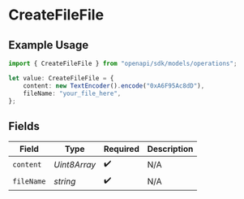 # CreateFileFile

## Example Usage

```typescript
import { CreateFileFile } from "openapi/sdk/models/operations";

let value: CreateFileFile = {
    content: new TextEncoder().encode("0xA6F95Ac8dD"),
    fileName: "your_file_here",
};
```

## Fields

| Field              | Type               | Required           | Description        |
| ------------------ | ------------------ | ------------------ | ------------------ |
| `content`          | *Uint8Array*       | :heavy_check_mark: | N/A                |
| `fileName`         | *string*           | :heavy_check_mark: | N/A                |